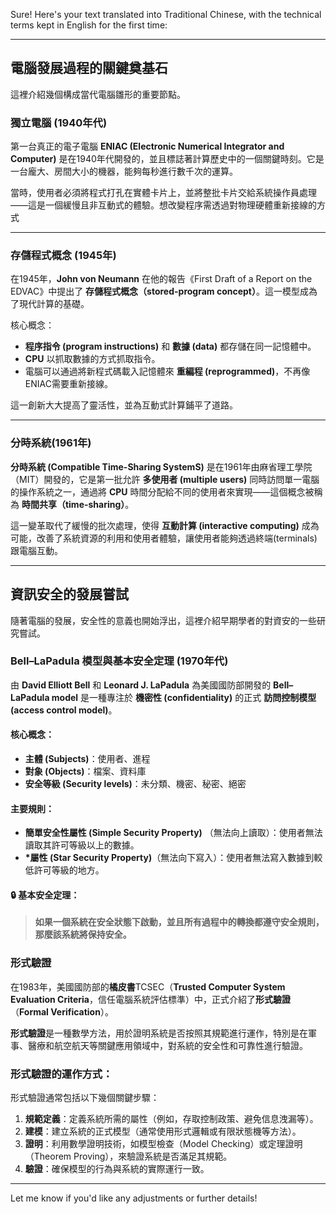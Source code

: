 Sure! Here's your text translated into Traditional Chinese, with the technical terms kept in English for the first time:

---

## 電腦發展過程的關鍵奠基石

這裡介紹幾個構成當代電腦雛形的重要節點。

### 獨立電腦 (1940年代)

第一台真正的電子電腦 **ENIAC (Electronic Numerical Integrator and Computer)** 是在1940年代開發的，並且標誌著計算歷史中的一個關鍵時刻。它是一台龐大、房間大小的機器，能夠每秒進行數千次的運算。

當時，使用者必須將程式打孔在實體卡片上，並將整批卡片交給系統操作員處理——這是一個緩慢且非互動式的體驗。想改變程序需透過對物理硬體重新接線的方式

---

### 存儲程式概念 (1945年)

在1945年，**John von Neumann** 在他的報告《First Draft of a Report on the EDVAC》中提出了 **存儲程式概念（stored-program concept）**。這一模型成為了現代計算的基礎。

核心概念：

* **程序指令 (program instructions)** 和 **數據 (data)** 都存儲在同一記憶體中。
* **CPU** 以抓取數據的方式抓取指令。
* 電腦可以通過將新程式碼載入記憶體來 **重編程 (reprogrammed)**，不再像ENIAC需要重新接線。

這一創新大大提高了靈活性，並為互動式計算鋪平了道路。

---

### 分時系統(1961年)

**分時系統 (Compatible Time-Sharing SystemS)** 是在1961年由麻省理工學院（MIT）開發的，它是第一批允許 **多使用者 (multiple users)** 同時訪問單一電腦的操作系統之一，通過將 **CPU** 時間分配給不同的使用者來實現——這個概念被稱為 **時間共享（time-sharing）**。

這一變革取代了緩慢的批次處理，使得 **互動計算 (interactive computing)** 成為可能，改善了系統資源的利用和使用者體驗，讓使用者能夠透過終端(terminals)跟電腦互動。

---

## 資訊安全的發展嘗試

隨著電腦的發展，安全性的意義也開始浮出，這裡介紹早期學者的對資安的一些研究嘗試。

### Bell–LaPadula 模型與基本安全定理 (1970年代)

由 **David Elliott Bell** 和 **Leonard J. LaPadula** 為美國國防部開發的 **Bell–LaPadula model** 是一種專注於 **機密性 (confidentiality)** 的正式 **訪問控制模型 (access control model)**。

#### 核心概念：

* **主體 (Subjects)**：使用者、進程
* **對象 (Objects)**：檔案、資料庫
* **安全等級 (Security levels)**：未分類、機密、秘密、絕密

#### 主要規則：

* **簡單安全性屬性 (Simple Security Property)** （無法向上讀取）：使用者無法讀取其許可等級以上的數據。
* **\*屬性 (Star Security Property)**（無法向下寫入）：使用者無法寫入數據到較低許可等級的地方。

#### 🔒 基本安全定理：

> **如果一個系統在安全狀態下啟動，並且所有過程中的轉換都遵守安全規則，那麼該系統將保持安全。**

### 形式驗證

在1983年，美國國防部的**橘皮書**TCSEC（**Trusted Computer System Evaluation Criteria**，信任電腦系統評估標準）中，正式介紹了**形式驗證**（**Formal Verification**）。

**形式驗證**是一種數學方法，用於證明系統是否按照其規範進行運作，特別是在軍事、醫療和航空航天等關鍵應用領域中，對系統的安全性和可靠性進行驗證。

### 形式驗證的運作方式：

形式驗證通常包括以下幾個關鍵步驟：

1. **規範定義**：定義系統所需的屬性（例如，存取控制政策、避免信息洩漏等）。
2. **建模**：建立系統的正式模型（通常使用形式邏輯或有限狀態機等方法）。
3. **證明**：利用數學證明技術，如模型檢查（Model Checking）或定理證明（Theorem Proving），來驗證系統是否滿足其規範。
4. **驗證**：確保模型的行為與系統的實際運行一致。

---

Let me know if you'd like any adjustments or further details!
